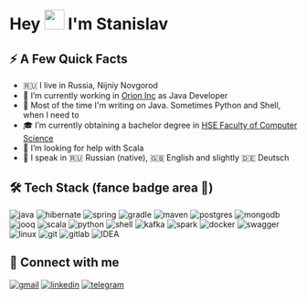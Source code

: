 # Hey <a href="https://www.gautamkrishnar.com/"><img src="https://media.giphy.com/media/hvRJCLFzcasrR4ia7z/giphy.gif" width="35px"></a> I'm Stanislav

## ⚡️ A Few Quick Facts

- 🇷🇺 I live in Russia, Nijniy Novgorod
- 🔭 I’m currently working in [Orion Inc](https://www.orioninc.com/) as Java Developer
- 🌱 Most of the time I'm writing on Java. Sometimes Python and Shell, when I need to
- 🎓 I’m currently obtaining a bachelor degree in [HSE Faculty of Computer Science](https://nnov.hse.ru/en/ba/se/)
- 🤔 I’m looking for help with Scala
- 🎤 I speak in 🇷🇺 Russian (native), 🇬🇧 English and slightly 🇩🇪 Deutsch 

## 🛠 Tech Stack (fance badge area 🤪)

![java](https://img.shields.io/badge/java-%23FFFFFF.svg?&style=for-the-badge&logo=java&logoColor=red) ![hibernate](https://img.shields.io/badge/hibernate-%23BFAF7E.svg?&style=for-the-badge&logo=hibernate&logoColor=white) ![spring](https://img.shields.io/badge/spring%20-%236DB33F.svg?&style=for-the-badge&logo=spring&logoColor=white) ![gradle](https://img.shields.io/badge/gradle%20-%2314354C.svg?style=for-the-badge&logo=gradle) ![maven](https://img.shields.io/badge/Maven-C71A36?style=for-the-badge&logo=apache-maven) ![postgres](https://img.shields.io/badge/postgres-%23316192.svg?&style=for-the-badge&logo=postgresql&logoColor=white) ![mongodb](https://img.shields.io/badge/MongoDB-%234ea94b.svg?&style=for-the-badge&logo=mongodb&logoColor=white) ![jooq](https://img.shields.io/badge/jooq-%23000000.svg?&style=for-the-badge&logo=jooq&logoColor=white) ![scala](https://img.shields.io/badge/scala-%23DC322F.svg?&style=for-the-badge&logo=scala&logoColor=white) ![python](https://img.shields.io/badge/python-%233776AB.svg?&style=for-the-badge&logo=python&logoColor=white) ![shell](https://img.shields.io/badge/shell_script%20-%23121011.svg?&style=for-the-badge&logo=gnu-bash&logoColor=white) ![kafka](https://img.shields.io/badge/kafka-%23000000.svg?&style=for-the-badge&logo=apache-kafka&logoColor=white) ![spark](https://img.shields.io/badge/spark-%23E25A1C.svg?&style=for-the-badge&logo=apache-spark&logoColor=white) ![docker](https://img.shields.io/badge/docker-%232496ED.svg?&style=for-the-badge&logo=docker&logoColor=white) ![swagger](https://img.shields.io/badge/swagger-%2385EA2D.svg?&style=for-the-badge&logo=swagger&logoColor=black) ![linux](https://img.shields.io/badge/linux-000000?logo=linux&logoColor=white&style=for-the-badge&logoColor=white) ![git](https://img.shields.io/badge/git%20-%23F05033.svg?&style=for-the-badge&logo=git&logoColor=white) ![gitlab](https://img.shields.io/badge/gitlab-%23330f63.svg?&style=for-the-badge&logo=gitlab&logoColor=white) ![IDEA](https://img.shields.io/badge/idea-%23000000.svg?&style=for-the-badge&logo=intellij-idea&logoColor=white)

## 🤝 Connect with me

[![gmail](https://img.shields.io/badge/gmail-D14836?&style=for-the-badge&logo=gmail&logoColor=white)](mailto:stanis.stoyanov@gmail.com) [![linkedin](https://img.shields.io/badge/linkedin%20-%230077B5.svg?&style=for-the-badge&logo=linkedin&logoColor=white)](https://www.linkedin.com/in/ssstoyanov) [![telegram](https://img.shields.io/badge/telegram%20-%230077B5.svg?&style=for-the-badge&logo=telegram&logoColor=white)](https://t.me/slowslav) 
